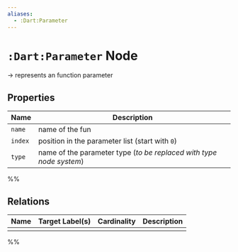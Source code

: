 ```yaml
---
aliases:
  - :Dart:Parameter
---
```

# `:Dart:Parameter` Node

-> represents an function parameter

## Properties

| Name    | Description                                                         |
|---------|---------------------------------------------------------------------|
| `name`  | name of the fun                                                     |
| `index` | position in the parameter list (start with `0`)                     |
| `type`  | name of the parameter type (*to be replaced with type node system*) |

%%
## Relations

| Name | Target Label(s) | Cardinality | Description |
|------|-----------------|-------------|-------------|
|      |                 |             |             |

%%
